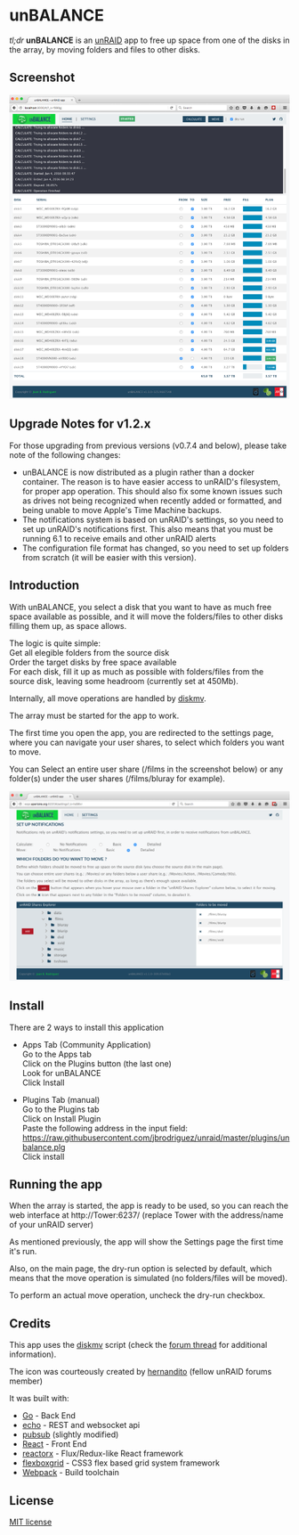 unBALANCE
=========

*tl;dr* **unBALANCE** is an [unRAID](http://lime-technology.com) app to free up space from one of the disks in the array, by moving folders and files to other disks.

## Screenshot
![Screenshot](110-home.png)

## Upgrade Notes for v1.2.x
For those upgrading from previous versions (v0.7.4 and below), please take note of the following changes:

- unBALANCE is now distributed as a plugin rather than a docker container. The reason is to have easier access to  unRAID's filesystem, for proper app operation. This should also fix some known issues such as drives not being recognized when recently added or formatted, and being unable to move Apple's Time Machine backups.
- The notifications system is based on unRAID's settings, so you need to set up unRAID's notifications first. This also means that you must be running 6.1 to receive emails and other unRAID alerts
- The configuration file format has changed, so you need to set up folders from scratch (it will be easier with this version).

## Introduction
With unBALANCE, you select a disk that you want to have as much free space available as possible, and it will move the folders/files to other disks filling them up, as space allows.

The logic is quite simple:<br>
Get all elegible folders from the source disk<br>
Order the target disks by free space available<br>
For each disk, fill it up as much as possible with folders/files from the source disk, leaving some headroom (currently set at 450Mb).<br>

Internally, all move operations are handled by [diskmv](https://github.com/trinapicot/unraid-diskmv).

The array must be started for the app to work.

The first time you open the app, you are redirected to the settings page, where you can navigate your user shares, to select which folders you want to move.

You can Select an entire user share (/films in the screenshot below) or any folder(s) under the user shares (/films/bluray for example).

![Settings](110-settings.png)


## Install
There are 2 ways to install this application

- Apps Tab (Community Application)<br/>
Go to the Apps tab<br/>
Click on the Plugins button (the last one)<br/>
Look for unBALANCE<br/>
Click Install

- Plugins Tab (manual)<br/>
Go to the Plugins tab<br/>
Click on Install Plugin<br/>
Paste the following address in the input field: https://raw.githubusercontent.com/jbrodriguez/unraid/master/plugins/unbalance.plg<br/>
Click install

## Running the app
When the array is started, the app is ready to be used, so you can reach the web interface at http://Tower:6237/ (replace Tower with the address/name of your unRAID server)

As mentioned previously, the app will show the Settings page the first time it's run.

Also, on the main page, the dry-run option is selected by default, which  means that the move operation is simulated (no folders/files will be moved).

To perform an actual move operation, uncheck the dry-run checkbox.

## Credits
This app uses the [diskmv](https://github.com/trinapicot/unraid-diskmv) script (check the [forum thread](http://lime-technology.com/forum/index.php?topic=36201.0) for additional information).

The icon was courteously created by [hernandito](http://lime-technology.com/forum/index.php?topic=39707.msg372508#msg372508) (fellow unRAID forums member)

It was built with:

- [Go](https://golang.org/) - Back End
- [echo](https://github.com/labstack/echo) - REST and websocket api
- [pubsub](https://github.com/tuxychandru/pubsub/) (slightly modified)
- [React](https://facebook.github.io/react/) - Front End
- [reactorx](https://github.com/jbrodriguez/reactorx) - Flux/Redux-like React framework
- [flexboxgrid](http://flexboxgrid.com/) - CSS3 flex based grid system
framework
- [Webpack](https://webpack.github.io/) - Build toolchain

## License
[MIT license](http://jbrodriguez.mit-license.org)

